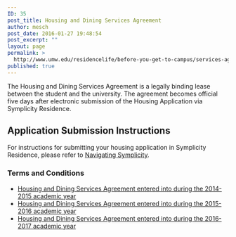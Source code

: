```yaml
---
ID: 35
post_title: Housing and Dining Services Agreement
author: mesch
post_date: 2016-01-27 19:48:54
post_excerpt: ""
layout: page
permalink: >
  http://www.umw.edu/residencelife/before-you-get-to-campus/services-agreement/
published: true
---
```

The Housing and Dining Services Agreement is a legally binding lease between the student and the university. The agreement becomes official five days after electronic submission of the Housing Application via Symplicity Residence.
<h2></h2>
<h2>Application Submission Instructions</h2>
For instructions for submitting your housing application in Symplicity Residence, please refer to <a href="http://www.umw.edu/residencelife/before-you-get-to-campus/housing-selection/navigating-symplicity/">Navigating Symplicity</a>.
<h3>Terms and Conditions</h3>
<ul>
	<li><a href="https://www.umw.edu/residencelife/before-you-get-to-campus/housing-and-dining-services-agreement/2014-2015/">Housing and Dining Services Agreement entered into during the 2014-2015 academic year</a></li>
	<li><a href="https://www.umw.edu/residencelife/before-you-get-to-campus/housing-and-dining-services-agreement/2015-2016/">Housing and Dining Services Agreement entered into during the 2015-2016 academic year</a></li>
	<li><a href="http://www.umw.edu/residencelife/before-you-get-to-campus/services-agreement/2016-2017/">Housing and Dining Services Agreement entered into during the 2016-2017 academic year</a></li>
</ul>